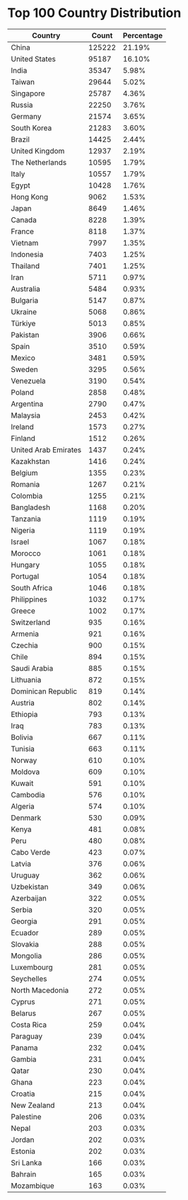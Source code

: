 # Top 100 Country Distribution
| Country | Count | Percentage |
|----|----|----|
| China | 125222 | 21.19% |
| United States | 95187 | 16.10% |
| India | 35347 | 5.98% |
| Taiwan | 29644 | 5.02% |
| Singapore | 25787 | 4.36% |
| Russia | 22250 | 3.76% |
| Germany | 21574 | 3.65% |
| South Korea | 21283 | 3.60% |
| Brazil | 14425 | 2.44% |
| United Kingdom | 12937 | 2.19% |
| The Netherlands | 10595 | 1.79% |
| Italy | 10557 | 1.79% |
| Egypt | 10428 | 1.76% |
| Hong Kong | 9062 | 1.53% |
| Japan | 8649 | 1.46% |
| Canada | 8228 | 1.39% |
| France | 8118 | 1.37% |
| Vietnam | 7997 | 1.35% |
| Indonesia | 7403 | 1.25% |
| Thailand | 7401 | 1.25% |
| Iran | 5711 | 0.97% |
| Australia | 5484 | 0.93% |
| Bulgaria | 5147 | 0.87% |
| Ukraine | 5068 | 0.86% |
| Türkiye | 5013 | 0.85% |
| Pakistan | 3906 | 0.66% |
| Spain | 3510 | 0.59% |
| Mexico | 3481 | 0.59% |
| Sweden | 3295 | 0.56% |
| Venezuela | 3190 | 0.54% |
| Poland | 2858 | 0.48% |
| Argentina | 2790 | 0.47% |
| Malaysia | 2453 | 0.42% |
| Ireland | 1573 | 0.27% |
| Finland | 1512 | 0.26% |
| United Arab Emirates | 1437 | 0.24% |
| Kazakhstan | 1416 | 0.24% |
| Belgium | 1355 | 0.23% |
| Romania | 1267 | 0.21% |
| Colombia | 1255 | 0.21% |
| Bangladesh | 1168 | 0.20% |
| Tanzania | 1119 | 0.19% |
| Nigeria | 1119 | 0.19% |
| Israel | 1067 | 0.18% |
| Morocco | 1061 | 0.18% |
| Hungary | 1055 | 0.18% |
| Portugal | 1054 | 0.18% |
| South Africa | 1046 | 0.18% |
| Philippines | 1032 | 0.17% |
| Greece | 1002 | 0.17% |
| Switzerland | 935 | 0.16% |
| Armenia | 921 | 0.16% |
| Czechia | 900 | 0.15% |
| Chile | 894 | 0.15% |
| Saudi Arabia | 885 | 0.15% |
| Lithuania | 872 | 0.15% |
| Dominican Republic | 819 | 0.14% |
| Austria | 802 | 0.14% |
| Ethiopia | 793 | 0.13% |
| Iraq | 783 | 0.13% |
| Bolivia | 667 | 0.11% |
| Tunisia | 663 | 0.11% |
| Norway | 610 | 0.10% |
| Moldova | 609 | 0.10% |
| Kuwait | 591 | 0.10% |
| Cambodia | 576 | 0.10% |
| Algeria | 574 | 0.10% |
| Denmark | 530 | 0.09% |
| Kenya | 481 | 0.08% |
| Peru | 480 | 0.08% |
| Cabo Verde | 423 | 0.07% |
| Latvia | 376 | 0.06% |
| Uruguay | 362 | 0.06% |
| Uzbekistan | 349 | 0.06% |
| Azerbaijan | 322 | 0.05% |
| Serbia | 320 | 0.05% |
| Georgia | 291 | 0.05% |
| Ecuador | 289 | 0.05% |
| Slovakia | 288 | 0.05% |
| Mongolia | 286 | 0.05% |
| Luxembourg | 281 | 0.05% |
| Seychelles | 274 | 0.05% |
| North Macedonia | 272 | 0.05% |
| Cyprus | 271 | 0.05% |
| Belarus | 267 | 0.05% |
| Costa Rica | 259 | 0.04% |
| Paraguay | 239 | 0.04% |
| Panama | 232 | 0.04% |
| Gambia | 231 | 0.04% |
| Qatar | 230 | 0.04% |
| Ghana | 223 | 0.04% |
| Croatia | 215 | 0.04% |
| New Zealand | 213 | 0.04% |
| Palestine | 206 | 0.03% |
| Nepal | 203 | 0.03% |
| Jordan | 202 | 0.03% |
| Estonia | 202 | 0.03% |
| Sri Lanka | 166 | 0.03% |
| Bahrain | 165 | 0.03% |
| Mozambique | 163 | 0.03% |
